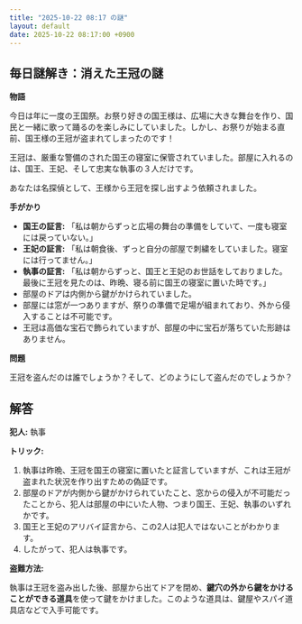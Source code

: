 ```yaml
---
title: "2025-10-22 08:17 の謎"
layout: default
date: 2025-10-22 08:17:00 +0900
---
```

## 毎日謎解き：消えた王冠の謎

**物語**

今日は年に一度の王国祭。お祭り好きの国王様は、広場に大きな舞台を作り、国民と一緒に歌って踊るのを楽しみにしていました。しかし、お祭りが始まる直前、国王様の王冠が盗まれてしまったのです！

王冠は、厳重な警備のされた国王の寝室に保管されていました。部屋に入れるのは、国王、王妃、そして忠実な執事の３人だけです。

あなたは名探偵として、王様から王冠を探し出すよう依頼されました。

**手がかり**

*   **国王の証言:** 「私は朝からずっと広場の舞台の準備をしていて、一度も寝室には戻っていない。」
*   **王妃の証言:** 「私は朝食後、ずっと自分の部屋で刺繍をしていました。寝室には行ってません。」
*   **執事の証言:** 「私は朝からずっと、国王と王妃のお世話をしておりました。最後に王冠を見たのは、昨晩、寝る前に国王の寝室に置いた時です。」
*   部屋のドアは内側から鍵がかけられていました。
*   部屋には窓が一つありますが、祭りの準備で足場が組まれており、外から侵入することは不可能です。
*   王冠は高価な宝石で飾られていますが、部屋の中に宝石が落ちていた形跡はありません。

**問題**

王冠を盗んだのは誰でしょうか？そして、どのようにして盗んだのでしょうか？

## 解答

**犯人:** 執事

**トリック:**

1.  執事は昨晩、王冠を国王の寝室に置いたと証言していますが、これは王冠が盗まれた状況を作り出すための偽証です。
2.  部屋のドアが内側から鍵がかけられていたこと、窓からの侵入が不可能だったことから、犯人は部屋の中にいた人物、つまり国王、王妃、執事のいずれかです。
3.  国王と王妃のアリバイ証言から、この2人は犯人ではないことがわかります。
4.  したがって、犯人は執事です。

**盗難方法:**

執事は王冠を盗み出した後、部屋から出てドアを閉め、**鍵穴の外から鍵をかけることができる道具**を使って鍵をかけました。このような道具は、鍵屋やスパイ道具店などで入手可能です。
